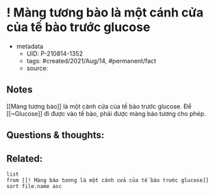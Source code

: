 # ! Màng tương bào là một cánh cửa của tế bào trước glucose

- metadata
	- UID: P-210814-1352
	- tags: #created/2021/Aug/14, #permanent/fact 
	- source: 

## Notes
[[Màng tương bào]] là một cánh cửa của tế bào trước glucose. Để [[~Glucose]] đi được vào tế bào, phải được màng bào tương cho phép.

## Questions & thoughts:

## Related:
```dataview
list
from [[! Màng bào tương là một cánh cửa của tế bào trước glucose]]
sort file.name asc
```

